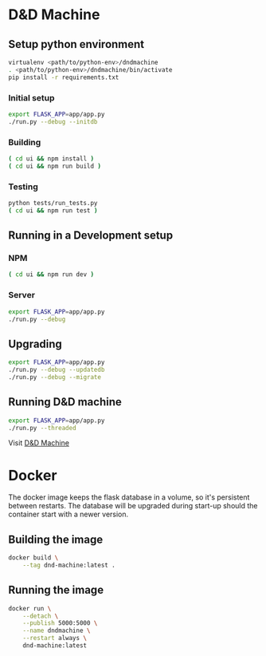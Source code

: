 # D&D Machine

## Setup python environment

```bash
virtualenv <path/to/python-env>/dndmachine
. <path/to/python-env>/dndmachine/bin/activate
pip install -r requirements.txt
```

### Initial setup

```bash
export FLASK_APP=app/app.py
./run.py --debug --initdb
```

### Building

```bash
( cd ui && npm install )
( cd ui && npm run build )
```

### Testing

```bash
python tests/run_tests.py
( cd ui && npm run test )
```

## Running in a Development setup

### NPM

```bash
( cd ui && npm run dev )
```

### Server
```bash
export FLASK_APP=app/app.py
./run.py --debug
```

## Upgrading

```bash
export FLASK_APP=app/app.py
./run.py --debug --updatedb
./run.py --debug --migrate
```

## Running D&D machine

```bash
export FLASK_APP=app/app.py
./run.py --threaded
```

Visit [D&D Machine](http://localhost:5000)

# Docker

The docker image keeps the flask database in a volume, so it's persistent
between restarts. The database will be upgraded during start-up should the
container start with a newer version.

## Building the image

```bash
docker build \
    --tag dnd-machine:latest .
```

## Running the image

```bash
docker run \
    --detach \
    --publish 5000:5000 \
    --name dndmachine \
    --restart always \
    dnd-machine:latest
```
